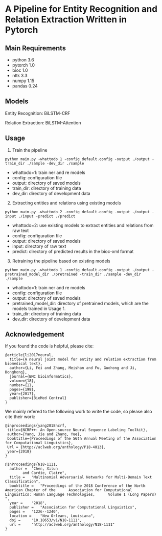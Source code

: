 # A Pipeline for Entity Recognition and Relation Extraction Written in Pytorch

Main Requirements
-----
* python 3.6
* pytorch 1.0
* bioc 1.0
* nltk 3.3
* numpy 1.15
* pandas 0.24

Models
-----
Entity Recognition: BiLSTM-CRF

Relation Extraction: BiLSTM-Attention

Usage
-----
1. Train the pipeline

  ```
  python main.py -whattodo 1 -config default.config -output ./output -train_dir ./sample -dev_dir ./sample
  ```

  * whattodo=1: train ner and re models
  * config: configuration file
  * output: directory of saved models
  * train_dir: directory of training data
  * dev_dir: directory of development data

2. Extracting entities and relations using existing models

  ```
  python main.py -whattodo 2 -config default.config -output ./output -input ./input -predict ./predict
  ```

  * whattodo=2: use existing models to extract entities and relations from raw text
  * config: configuration file
  * output: directory of saved models
  * input: directory of raw text
  * predict: directory of predicted results in the bioc-xml format

3. Retraining the pipeline based on existing models

  ```
  python main.py -whattodo 1 -config default.config -output ./output -pretrained_model_dir ./pretrained -train_dir ./sample -dev_dir ./sample
  ```

  * whattodo=1: train ner and re models
  * config: configuration file
  * output: directory of saved models
  * pretrained_model_dir: directory of pretrained models, which are the models trained in Usage 1.
  * train_dir: directory of training data
  * dev_dir: directory of development data

Acknowledgement
-----
If you found the code is helpful, please cite:
```
@article{li2017neural,
  title={A neural joint model for entity and relation extraction from biomedical text},
  author={Li, Fei and Zhang, Meishan and Fu, Guohong and Ji, Donghong},
  journal={BMC bioinformatics},
  volume={18},
  number={1},
  pages={198},
  year={2017},
  publisher={BioMed Central}
}
```

We mainly refered to the following work to write the code, so please also cite their work:
```
@inproceedings{yang2018ncrf,
 title={NCRF++: An Open-source Neural Sequence Labeling Toolkit},
 author={Yang, Jie and Zhang, Yue},
 booktitle={Proceedings of the 56th Annual Meeting of the Association for Computational Linguistics},
 Url = {http://aclweb.org/anthology/P18-4013},
 year={2018}
}
```

```
@InProceedings{N18-1111,
  author = 	"Chen, Xilun
		and Cardie, Claire",
  title = 	"Multinomial Adversarial Networks for Multi-Domain Text Classification",
  booktitle = 	"Proceedings of the 2018 Conference of the North American Chapter of the      Association for Computational Linguistics: Human Language Technologies,      Volume 1 (Long Papers)    ",
  year = 	"2018",
  publisher = 	"Association for Computational Linguistics",
  pages = 	"1226--1240",
  location = 	"New Orleans, Louisiana",
  doi = 	"10.18653/v1/N18-1111",
  url = 	"http://aclweb.org/anthology/N18-1111"
}
```
